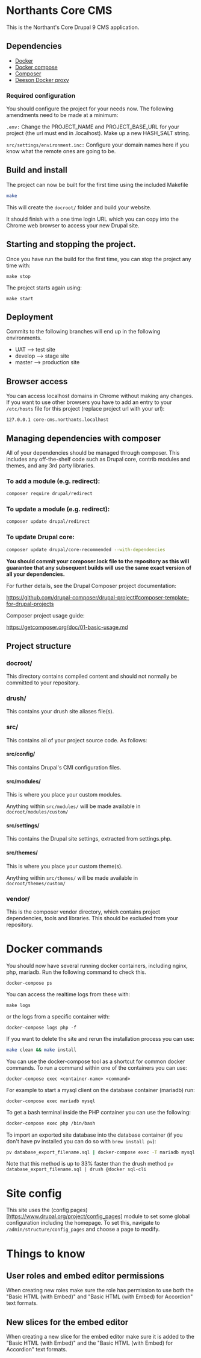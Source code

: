 # Northants Core CMS

This is the Northant's Core Drupal 9 CMS application.

## Dependencies

* [Docker](https://docs.docker.com/engine/installation/)
* [Docker compose](https://docs.docker.com/compose/install/)
* [Composer](https://getcomposer.org/doc/00-intro.md#installation-linux-unix-osx)
* [Deeson Docker proxy](https://github.com/teamdeeson/docker-proxy)


### Required configuration

You should configure the project for your needs now. The following amendments need to be made at a minimum:

`.env:` Change the PROJECT_NAME and PROJECT_BASE_URL for your project (the url must end in .localhost). Make up a new HASH_SALT string.

`src/settings/environment.inc:` Configure your domain names here if you know what the remote ones are going to be.

## Build and install

The project can now be built for the first time using the included Makefile

```bash
make
```

This will create the `docroot/` folder and build your website.

It should finish with a one time login URL which you can copy into the Chrome web browser to access your new Drupal site.

## Starting and stopping the project.

Once you have run the build for the first time, you can stop the project any time with:

```
make stop
```

The project starts again using:

```
make start
```

## Deployment

Commits to the following branches will end up in the following environments.

- UAT --> test site
- develop --> stage site
- master --> production site

## Browser access

You can access localhost domains in Chrome without making any changes.  If you want to use other browsers you have to add an entry to your `/etc/hosts` file for this project (replace project url with your url):

```
127.0.0.1 core-cms.northants.localhost
```

## Managing dependencies with composer

All of your dependencies should be managed through composer. This includes any off-the-shelf code such as Drupal core, contrib modules and themes, and any 3rd party libraries.

### To add a module (e.g. redirect):

```bash
composer require drupal/redirect
```

### To update a module (e.g. redirect):

```bash
composer update drupal/redirect
```

### To update Drupal core:
```bash
composer update drupal/core-recommended --with-dependencies
```

**You should commit your composer.lock file to the repository as this will guarantee that any subsequent builds will use the same exact version of all
your dependencies.**

For further details, see the Drupal Composer project documentation:

https://github.com/drupal-composer/drupal-project#composer-template-for-drupal-projects

Composer project usage guide:

https://getcomposer.org/doc/01-basic-usage.md


## Project structure

### docroot/
This directory contains compiled content and should not normally be committed to your repository.

### drush/
This contains your drush site aliases file(s).

### src/
This contains all of your project source code. As follows:

#### src/config/
This contains Drupal's CMI configuration files.

#### src/modules/
This is where you place your custom modules.

Anything within `src/modules/` will be made available in `docroot/modules/custom/`

#### src/settings/
This contains the Drupal site settings, extracted from settings.php.

#### src/themes/
This is where you place your custom theme(s).

Anything within `src/themes/` will be made available in `docroot/themes/custom/`

### vendor/
This is the composer vendor directory, which contains project dependencies, tools and libraries. This should be excluded from your repository.


# Docker commands

You should now have several running docker containers, including nginx, php, mariadb. Run the following command to check this.

```
docker-compose ps
```

You can access the realtime logs from these with:

```
make logs
```

or the logs from a specific container with:

```
docker-compose logs php -f
```

If you want to delete the site and rerun the installation process you can use:

```bash
make clean && make install
```

You can use the docker-compose tool as a shortcut for common docker commands. To run a command within one of the containers you can use:
```
docker-compose exec <container-name> <command>
```

For example to start a mysql client on the database container (mariadb) run:
```
docker-compose exec mariadb mysql
```

To get a bash terminal inside the PHP container you can use the following:

```bash
docker-compose exec php /bin/bash
```

To import an exported site database into the database container (if you don't have pv installed you can do so with `brew install pv`):

```bash
pv database_export_filename.sql | docker-compose exec -T mariadb mysql -udrupal -pdrupal drupal
```

Note that this method is up to 33% faster than the drush method `pv database_export_filename.sql | drush @docker sql-cli`


# Site config

This site uses the (config pages)[https://www.drupal.org/project/config_pages] module to set some global configuration including the homepage.
To set this, navigate to `/admin/structure/config_pages` and choose a page to modify.


# Things to know

## User roles and embed editor permissions
When creating new roles make sure the role has permission to use both the "Basic HTML (with Embed)" and "Basic HTML (with Embed)
for Accordion" text formats.


## New slices for the embed editor
When creating a new slice for the embed editor make sure it is added to the "Basic HTML (with Embed)" and the "Basic HTML (with Embed)
for Accordion" text formats.
